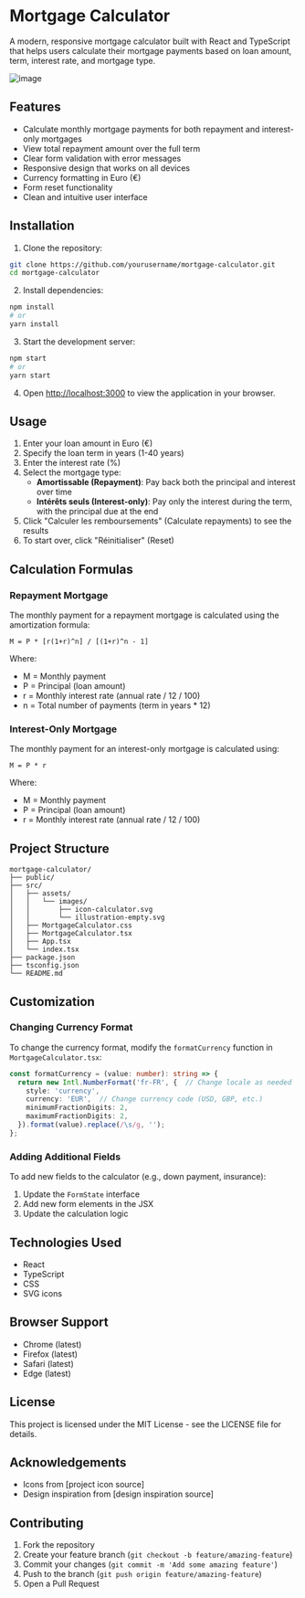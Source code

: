 # Mortgage Calculator

A modern, responsive mortgage calculator built with React and TypeScript that helps users calculate their mortgage payments based on loan amount, term, interest rate, and mortgage type.

![image](https://github.com/user-attachments/assets/9c795a3b-4e45-4c37-bc0b-a1bfc0af643a)


## Features

- Calculate monthly mortgage payments for both repayment and interest-only mortgages
- View total repayment amount over the full term
- Clear form validation with error messages
- Responsive design that works on all devices
- Currency formatting in Euro (€)
- Form reset functionality
- Clean and intuitive user interface

## Installation

1. Clone the repository:
```bash
git clone https://github.com/yourusername/mortgage-calculator.git
cd mortgage-calculator
```

2. Install dependencies:
```bash
npm install
# or
yarn install
```

3. Start the development server:
```bash
npm start
# or
yarn start
```

4. Open [http://localhost:3000](http://localhost:3000) to view the application in your browser.

## Usage

1. Enter your loan amount in Euro (€)
2. Specify the loan term in years (1-40 years)
3. Enter the interest rate (%)
4. Select the mortgage type:
   - **Amortissable (Repayment)**: Pay back both the principal and interest over time
   - **Intérêts seuls (Interest-only)**: Pay only the interest during the term, with the principal due at the end
5. Click "Calculer les remboursements" (Calculate repayments) to see the results
6. To start over, click "Réinitialiser" (Reset)

## Calculation Formulas

### Repayment Mortgage
The monthly payment for a repayment mortgage is calculated using the amortization formula:
```
M = P * [r(1+r)^n] / [(1+r)^n - 1]
```

Where:
- M = Monthly payment
- P = Principal (loan amount)
- r = Monthly interest rate (annual rate / 12 / 100)
- n = Total number of payments (term in years * 12)

### Interest-Only Mortgage
The monthly payment for an interest-only mortgage is calculated using:
```
M = P * r
```

Where:
- M = Monthly payment
- P = Principal (loan amount)
- r = Monthly interest rate (annual rate / 12 / 100)

## Project Structure

```
mortgage-calculator/
├── public/
├── src/
│   ├── assets/
│   │   └── images/
│   │       ├── icon-calculator.svg
│   │       └── illustration-empty.svg
│   ├── MortgageCalculator.css
│   ├── MortgageCalculator.tsx
│   ├── App.tsx
│   └── index.tsx
├── package.json
├── tsconfig.json
└── README.md
```

## Customization

### Changing Currency Format
To change the currency format, modify the `formatCurrency` function in `MortgageCalculator.tsx`:

```typescript
const formatCurrency = (value: number): string => {
  return new Intl.NumberFormat('fr-FR', {  // Change locale as needed
    style: 'currency',
    currency: 'EUR',  // Change currency code (USD, GBP, etc.)
    minimumFractionDigits: 2,
    maximumFractionDigits: 2,
  }).format(value).replace(/\s/g, '');
};
```

### Adding Additional Fields
To add new fields to the calculator (e.g., down payment, insurance):

1. Update the `FormState` interface
2. Add new form elements in the JSX
3. Update the calculation logic

## Technologies Used

- React
- TypeScript
- CSS
- SVG icons

## Browser Support

- Chrome (latest)
- Firefox (latest)
- Safari (latest)
- Edge (latest)

## License

This project is licensed under the MIT License - see the LICENSE file for details.

## Acknowledgements

- Icons from [project icon source]
- Design inspiration from [design inspiration source]

## Contributing

1. Fork the repository
2. Create your feature branch (`git checkout -b feature/amazing-feature`)
3. Commit your changes (`git commit -m 'Add some amazing feature'`)
4. Push to the branch (`git push origin feature/amazing-feature`)
5. Open a Pull Request
